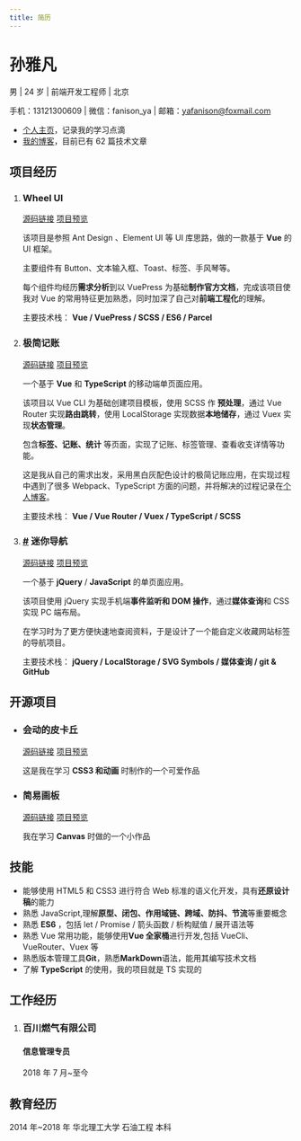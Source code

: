 ```yaml
---
title: 简历
---
```


# 孙雅凡

男 | 24 岁 | 前端开发工程师 | 北京

手机：13121300609 | 微信：fanison_ya | 邮箱：yafanison@foxmail.com

- [个人主页](https://fanison.gitee.io/learningNotes)，记录我的学习点滴
- [我的博客](https://www.jianshu.com/u/f2a2f0b5a047)，目前已有 62 篇技术文章

## 项目经历

1.  ### Wheel UI

    [源码链接](https://github.com/yafanisonya/wheel) [项目预览](http://fanison.xyz/wheel/)

    该项目是参照 Ant Design 、Element UI 等 UI 库思路，做的一款基于 **Vue** 的 UI 框架。

    主要组件有 Button、文本输入框、Toast、标签、手风琴等。

    每个组件均经历**需求分析**到以 VuePress 为基础**制作官方文档**，完成该项目使我对 Vue 的常用特征更加熟悉，同时加深了自己对**前端工程化**的理解。

    主要技术栈： **Vue / VuePress / SCSS / ES6 / Parcel**

2.  ### 极简记账

    [源码链接](https://gitee.com/fanison/ledger-website)
    [项目预览](http://fanison.gitee.io/ledger-website/#/money)

    一个基于 **Vue** 和 **TypeScript** 的移动端单页面应用。

    该项目以 Vue CLI 为基础创建项目模板，使用 SCSS 作 **预处理**，通过 Vue Router 实现**路由跳转**，使用 LocalStorage 实现数据**本地储存**，通过 Vuex 实现**状态管理**。

    包含**标签、记账、统计** 等页面，实现了记账、标签管理、查看收支详情等功能。

    这是我从自己的需求出发，采用黑白灰配色设计的极简记账应用，在实现过程中遇到了很多 Webpack、TypeScript 方面的问题，并将解决的过程记录在[个人博客](null)。

    主要技术栈： **Vue / Vue Router / Vuex / TypeScript / SCSS**

3.  ### [#](#迷你导航) 迷你导航

    [源码链接](https://github.com/yafanisonya/nav) [项目预览](http://fanison.xyz/nav/)

    一个基于 **jQuery** / **JavaScript** 的单页面应用。

    该项目使用 jQuery 实现手机端**事件监听和 DOM 操作**，通过**媒体查询**和 CSS 实现 PC 端布局。

    在学习时为了更方便快速地查阅资料，于是设计了一个能自定义收藏网站标签的导航项目。

    主要技术栈： **jQuery / LocalStorage / SVG Symbols / 媒体查询 / git &amp; GitHub**

## 开源项目

- ### 会动的皮卡丘

  [源码链接](https://github.com/yafanisonya/pikachu) [项目预览](http://fanison.xyz/pikachu/src/test.html)

  这是我在学习 **CSS3 和动画** 时制作的一个可爱作品

- ### 简易画板

  [源码链接](https://github.com/yafanisonya/canvas-demo) [项目预览](http://fanison.xyz/canvas-demo/)

  我在学习 **Canvas** 时做的一个小作品

## 技能

- 能够使用 HTML5 和 CSS3 进行符合 Web 标准的语义化开发，具有**还原设计稿**的能力
- 熟悉 JavaScript,理解**原型、闭包、作用域链、跨域、防抖、节流**等重要概念
- 熟悉 **ES6** ，包括 let / Promise / 箭头函数 / 析构赋值 / 展开语法等
- 熟悉 Vue 常用功能，能够使用**Vue 全家桶**进行开发,包括 VueCli、VueRouter、Vuex 等
- 熟悉版本管理工具**Git**，熟悉**MarkDown**语法，能用其编写技术文档
- 了解 **TypeScript** 的使用，我的项目就是 TS 实现的

## 工作经历

1.  ### 百川燃气有限公司

    #### 信息管理专员

    2018 年 7 月~至今

## 教育经历

2014 年~2018 年 华北理工大学 石油工程 本科

